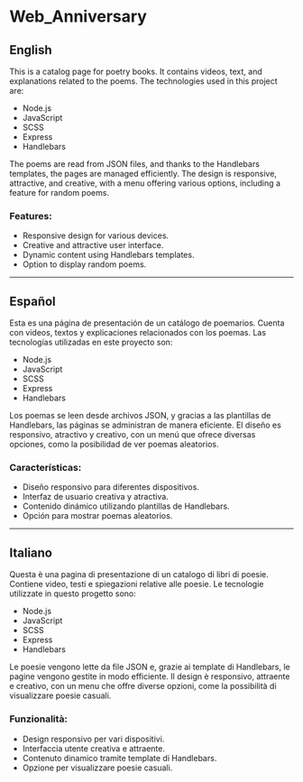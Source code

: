# Web_Anniversary

## English

This is a catalog page for poetry books. It contains videos, text, and explanations related to the poems. The technologies used in this project are:

- Node.js
- JavaScript
- SCSS
- Express
- Handlebars

The poems are read from JSON files, and thanks to the Handlebars templates, the pages are managed efficiently. The design is responsive, attractive, and creative, with a menu offering various options, including a feature for random poems.

### Features:
- Responsive design for various devices.
- Creative and attractive user interface.
- Dynamic content using Handlebars templates.
- Option to display random poems.

---

## Español

Esta es una página de presentación de un catálogo de poemarios. Cuenta con videos, textos y explicaciones relacionados con los poemas. Las tecnologías utilizadas en este proyecto son:

- Node.js
- JavaScript
- SCSS
- Express
- Handlebars

Los poemas se leen desde archivos JSON, y gracias a las plantillas de Handlebars, las páginas se administran de manera eficiente. El diseño es responsivo, atractivo y creativo, con un menú que ofrece diversas opciones, como la posibilidad de ver poemas aleatorios.

### Características:
- Diseño responsivo para diferentes dispositivos.
- Interfaz de usuario creativa y atractiva.
- Contenido dinámico utilizando plantillas de Handlebars.
- Opción para mostrar poemas aleatorios.

---

## Italiano

Questa è una pagina di presentazione di un catalogo di libri di poesie. Contiene video, testi e spiegazioni relative alle poesie. Le tecnologie utilizzate in questo progetto sono:

- Node.js
- JavaScript
- SCSS
- Express
- Handlebars

Le poesie vengono lette da file JSON e, grazie ai template di Handlebars, le pagine vengono gestite in modo efficiente. Il design è responsivo, attraente e creativo, con un menu che offre diverse opzioni, come la possibilità di visualizzare poesie casuali.

### Funzionalità:
- Design responsivo per vari dispositivi.
- Interfaccia utente creativa e attraente.
- Contenuto dinamico tramite template di Handlebars.
- Opzione per visualizzare poesie casuali.
